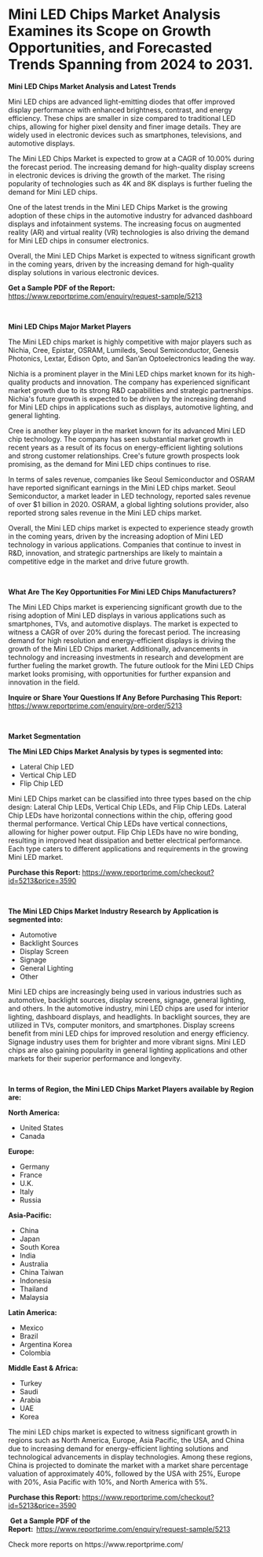 <p><h1>Mini LED Chips Market Analysis Examines its Scope on Growth Opportunities, and Forecasted Trends Spanning from 2024 to 2031.</h1></p><p><strong>Mini LED Chips Market Analysis and Latest Trends</strong></p>
<p><p>Mini LED chips are advanced light-emitting diodes that offer improved display performance with enhanced brightness, contrast, and energy efficiency. These chips are smaller in size compared to traditional LED chips, allowing for higher pixel density and finer image details. They are widely used in electronic devices such as smartphones, televisions, and automotive displays.</p><p>The Mini LED Chips Market is expected to grow at a CAGR of 10.00% during the forecast period. The increasing demand for high-quality display screens in electronic devices is driving the growth of the market. The rising popularity of technologies such as 4K and 8K displays is further fueling the demand for Mini LED chips.</p><p>One of the latest trends in the Mini LED Chips Market is the growing adoption of these chips in the automotive industry for advanced dashboard displays and infotainment systems. The increasing focus on augmented reality (AR) and virtual reality (VR) technologies is also driving the demand for Mini LED chips in consumer electronics.</p><p>Overall, the Mini LED Chips Market is expected to witness significant growth in the coming years, driven by the increasing demand for high-quality display solutions in various electronic devices.</p></p>
<p><strong>Get a Sample PDF of the Report:&nbsp;</strong> <a href="https://www.reportprime.com/enquiry/request-sample/5213">https://www.reportprime.com/enquiry/request-sample/5213</a></p>
<p>&nbsp;</p>
<p><strong>Mini LED Chips Major Market Players</strong></p>
<p><p>The Mini LED chips market is highly competitive with major players such as Nichia, Cree, Epistar, OSRAM, Lumileds, Seoul Semiconductor, Genesis Photonics, Lextar, Edison Opto, and San’an Optoelectronics leading the way. </p><p>Nichia is a prominent player in the Mini LED chips market known for its high-quality products and innovation. The company has experienced significant market growth due to its strong R&D capabilities and strategic partnerships. Nichia's future growth is expected to be driven by the increasing demand for Mini LED chips in applications such as displays, automotive lighting, and general lighting.</p><p>Cree is another key player in the market known for its advanced Mini LED chip technology. The company has seen substantial market growth in recent years as a result of its focus on energy-efficient lighting solutions and strong customer relationships. Cree's future growth prospects look promising, as the demand for Mini LED chips continues to rise.</p><p>In terms of sales revenue, companies like Seoul Semiconductor and OSRAM have reported significant earnings in the Mini LED chips market. Seoul Semiconductor, a market leader in LED technology, reported sales revenue of over $1 billion in 2020. OSRAM, a global lighting solutions provider, also reported strong sales revenue in the Mini LED chips market.</p><p>Overall, the Mini LED chips market is expected to experience steady growth in the coming years, driven by the increasing adoption of Mini LED technology in various applications. Companies that continue to invest in R&D, innovation, and strategic partnerships are likely to maintain a competitive edge in the market and drive future growth.</p></p>
<p>&nbsp;</p>
<p><strong>What Are The Key Opportunities For Mini LED Chips Manufacturers?</strong></p>
<p><p>The Mini LED Chips market is experiencing significant growth due to the rising adoption of Mini LED displays in various applications such as smartphones, TVs, and automotive displays. The market is expected to witness a CAGR of over 20% during the forecast period. The increasing demand for high resolution and energy-efficient displays is driving the growth of the Mini LED Chips market. Additionally, advancements in technology and increasing investments in research and development are further fueling the market growth. The future outlook for the Mini LED Chips market looks promising, with opportunities for further expansion and innovation in the field.</p></p>
<p><strong>Inquire or Share Your Questions If Any Before Purchasing This Report:</strong> <a href="https://www.reportprime.com/enquiry/pre-order/5213">https://www.reportprime.com/enquiry/pre-order/5213</a></p>
<p>&nbsp;</p>
<p><strong>Market Segmentation</strong></p>
<p><strong>The Mini LED Chips Market Analysis by types is segmented into:</strong></p>
<p><ul><li>Lateral Chip LED</li><li>Vertical Chip LED</li><li>Flip Chip LED</li></ul></p>
<p><p>Mini LED Chips market can be classified into three types based on the chip design: Lateral Chip LEDs, Vertical Chip LEDs, and Flip Chip LEDs. Lateral Chip LEDs have horizontal connections within the chip, offering good thermal performance. Vertical Chip LEDs have vertical connections, allowing for higher power output. Flip Chip LEDs have no wire bonding, resulting in improved heat dissipation and better electrical performance. Each type caters to different applications and requirements in the growing Mini LED market.</p></p>
<p><strong>Purchase this Report:&nbsp;</strong><a href="https://www.reportprime.com/checkout?id=5213&price=3590">https://www.reportprime.com/checkout?id=5213&price=3590</a></p>
<p>&nbsp;</p>
<p><strong>The Mini LED Chips Market Industry Research by Application is segmented into:</strong></p>
<p><ul><li>Automotive</li><li>Backlight Sources</li><li>Display Screen</li><li>Signage</li><li>General Lighting</li><li>Other</li></ul></p>
<p><p>Mini LED chips are increasingly being used in various industries such as automotive, backlight sources, display screens, signage, general lighting, and others. In the automotive industry, mini LED chips are used for interior lighting, dashboard displays, and headlights. In backlight sources, they are utilized in TVs, computer monitors, and smartphones. Display screens benefit from mini LED chips for improved resolution and energy efficiency. Signage industry uses them for brighter and more vibrant signs. Mini LED chips are also gaining popularity in general lighting applications and other markets for their superior performance and longevity.</p></p>
<p>&nbsp;</p>
<p><strong>In terms of Region, the Mini LED Chips Market Players available by Region are:</strong></p>
<p>
    <p> <strong> North America: </strong>
        <ul>
            <li>United States</li>
            <li>Canada</li>
        </ul>
        </p> 
    <p> <strong> Europe: </strong>
        <ul>
            <li>Germany</li>
            <li>France</li>
            <li>U.K.</li>
            <li>Italy</li>
            <li>Russia</li>
        </ul>
        </p> 
    <p> <strong> Asia-Pacific: </strong>
        <ul>
            <li>China</li>
            <li>Japan</li>
            <li>South Korea</li>
            <li>India</li>
            <li>Australia</li>
            <li>China Taiwan</li>
            <li>Indonesia</li>
            <li>Thailand</li>
            <li>Malaysia</li>
        </ul>
        </p> 
    <p> <strong> Latin America: </strong>
        <ul>
            <li>Mexico</li>
            <li>Brazil</li>
            <li>Argentina Korea</li>
            <li>Colombia</li>
        </ul>
        </p> 
    <p> <strong> Middle East & Africa: </strong>
        <ul>
            <li>Turkey</li>
            <li>Saudi</li>
            <li>Arabia</li>
            <li>UAE</li>
            <li>Korea</li>
        </ul>
    </p>
    </p>
<p><p>The mini LED chips market is expected to witness significant growth in regions such as North America, Europe, Asia Pacific, the USA, and China due to increasing demand for energy-efficient lighting solutions and technological advancements in display technologies. Among these regions, China is projected to dominate the market with a market share percentage valuation of approximately 40%, followed by the USA with 25%, Europe with 20%, Asia Pacific with 10%, and North America with 5%.</p></p>
<p><strong>Purchase this Report: </strong><a href="https://www.reportprime.com/checkout?id=5213&price=3590">https://www.reportprime.com/checkout?id=5213&price=3590</a></p>
<p>&nbsp;<strong>Get a Sample PDF of the Report:&nbsp;&nbsp;</strong><a href="https://www.reportprime.com/enquiry/request-sample/5213">https://www.reportprime.com/enquiry/request-sample/5213</a></p>
<p><strong></strong></p>
<p>Check more reports on https://www.reportprime.com/</p>
